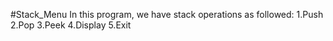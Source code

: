 #Stack_Menu
In this program, we have stack operations as followed:
1.Push
2.Pop
3.Peek
4.Display
5.Exit
